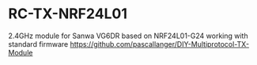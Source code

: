 # RC-TX-NRF24L01
2.4GHz module for Sanwa VG6DR based on NRF24L01-G24 working with standard firmware https://github.com/pascallanger/DIY-Multiprotocol-TX-Module
